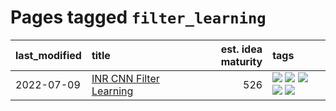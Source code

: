 # Pages tagged `filter_learning`

|last_modified|title|est. idea maturity|tags
|:---|:---|---:|:---|
|2022-07-09|[INR CNN Filter Learning](../INR_CNN_filter_learning.md)|526|[![](https://img.shields.io/badge/tag-CNN-4dea78)](../tags/CNN.md) [![](https://img.shields.io/badge/tag-INR-b653cf)](../tags/INR.md) [![](https://img.shields.io/badge/tag-deep_learning-ac8afc)](../tags/deep_learning.md) [![](https://img.shields.io/badge/tag-experimental-b08442)](../tags/experimental.md) [![](https://img.shields.io/badge/tag-filter_learning-c979f)](../tags/filter_learning.md)|